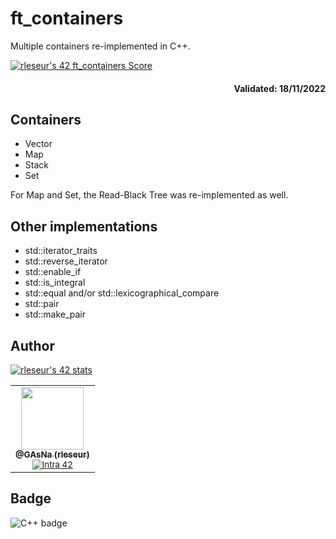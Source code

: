 # ft_containers

Multiple containers re-implemented in C++.

[![rleseur's 42 ft_containers Score](https://badge42.vercel.app/api/v2/cl7s08vet00110gmnrmm2benl/project/2884532)](https://github.com/JaeSeoKim/badge42)

<div align="right">
  <h4>Validated: 18/11/2022</h4>
</div>

## Containers
- Vector
- Map
- Stack
- Set

For Map and Set, the Read-Black Tree was re-implemented as well.

## Other implementations
- std::iterator_traits
- std::reverse_iterator
- std::enable_if
- std::is_integral
- std::equal and/or std::lexicographical_compare
- std::pair
- std::make_pair

## Author
[![rleseur's 42 stats](https://badge42.vercel.app/api/v2/cl7s08vet00110gmnrmm2benl/stats?cursusId=21&coalitionId=45)](https://github.com/JaeSeoKim/badge42)

<table>
  <tr>
    <td align="center">
      <a href="https://github.com/GAsNA">
        <img src="https://avatars.githubusercontent.com/u/58465901?v=4" width="100px;" alt=""/>
      <br />
      <sub>
          <b>@GAsNa (rleseur)</b>
        <br />
      </sub>
      </a>
      <sub>
        <a href="https://profile.intra.42.fr/users/rleseur" title="Intra 42"><img src="https://img.shields.io/badge/Paris-FFFFFF?style=plastic&logo=42&logoColor=000000" alt="Intra 42"/></a>
      </sub>
    </td>
  </tr>
</table>

## Badge
![C++ badge](https://img.shields.io/badge/C%2B%2B-00599C?style=for-the-badge&logo=c%2B%2B&logoColor=white)
